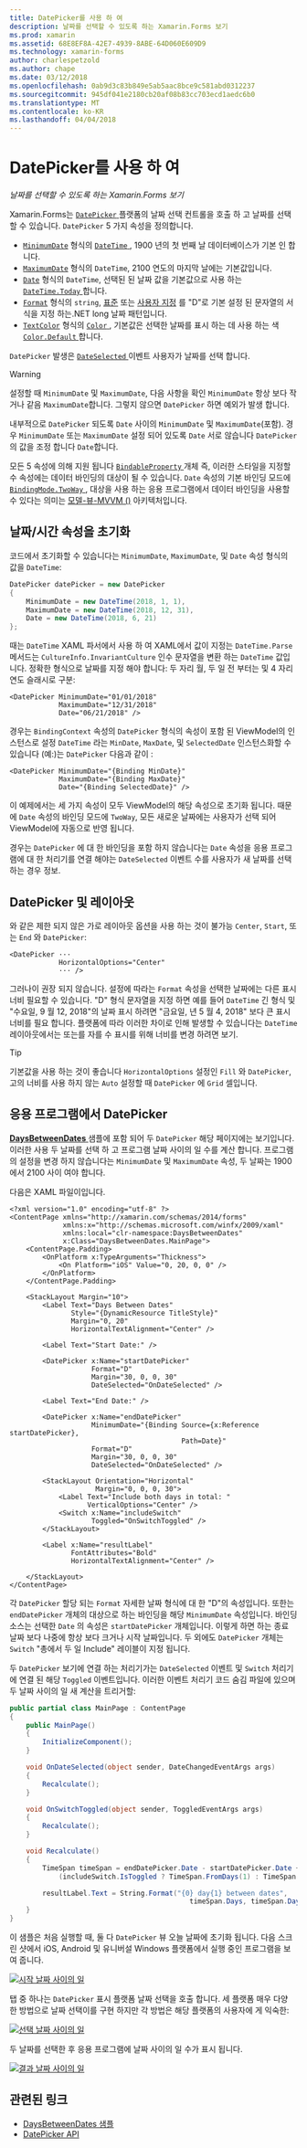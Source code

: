 ```yaml
---
title: DatePicker를 사용 하 여
description: 날짜를 선택할 수 있도록 하는 Xamarin.Forms 보기
ms.prod: xamarin
ms.assetid: 68E8EF8A-42E7-4939-8ABE-64D060E609D9
ms.technology: xamarin-forms
author: charlespetzold
ms.author: chape
ms.date: 03/12/2018
ms.openlocfilehash: 0ab9d3c83b849e5ab5aac8bce9c581abd0312237
ms.sourcegitcommit: 945df041e2180cb20af08b83cc703ecd1aedc6b0
ms.translationtype: MT
ms.contentlocale: ko-KR
ms.lasthandoff: 04/04/2018
---
```

# <a name="using-datepicker"></a>DatePicker를 사용 하 여

_날짜를 선택할 수 있도록 하는 Xamarin.Forms 보기_

Xamarin.Forms는 [ `DatePicker` ](https://developer.xamarin.com/api/type/Xamarin.Forms.DatePicker/) 플랫폼의 날짜 선택 컨트롤을 호출 하 고 날짜를 선택할 수 있습니다. `DatePicker` 5 가지 속성을 정의합니다.

- [`MinimumDate`](https://developer.xamarin.com/api/property/Xamarin.Forms.DatePicker.MinimumDate/) 형식의 [ `DateTime` ](https://developer.xamarin.com/api/type/System.DateTime/), 1900 년의 첫 번째 날 데이터베이스가 기본 인 합니다.
- [`MaximumDate`](https://developer.xamarin.com/api/property/Xamarin.Forms.DatePicker.MaximumDate/) 형식의 `DateTime`, 2100 연도의 마지막 날에는 기본값입니다.
- [`Date`](https://developer.xamarin.com/api/property/Xamarin.Forms.DatePicker.Date/) 형식의 `DateTime`, 선택된 된 날짜 값을 기본값으로 사용 하는 [ `DateTime.Today` ](https://developer.xamarin.com/api/property/System.DateTime.Today/)합니다.
- [`Format`](https://developer.xamarin.com/api/property/Xamarin.Forms.DatePicker.Format/) 형식의 `string`, [표준](/dotnet/standard/base-types/standard-date-and-time-format-strings/) 또는 [사용자 지정](/dotnet/standard/base-types/custom-date-and-time-format-strings/) 를 "D"로 기본 설정 된 문자열의 서식을 지정 하는.NET long 날짜 패턴입니다.
- [`TextColor`](https://developer.xamarin.com/api/property/Xamarin.Forms.DatePicker.TextColor/) 형식의 [ `Color` ](https://developer.xamarin.com/api/type/Xamarin.Forms.Color/), 기본값은 선택한 날짜를 표시 하는 데 사용 하는 색 [ `Color.Default` ](https://developer.xamarin.com/api/property/Xamarin.Forms.Color.Default/)합니다.

`DatePicker` 발생은 [ `DateSelected` ](https://developer.xamarin.com/api/event/Xamarin.Forms.DatePicker.DateSelected/) 이벤트 사용자가 날짜를 선택 합니다.

> [!WARNING]
> 설정할 때 `MinimumDate` 및 `MaximumDate`, 다음 사항을 확인 `MinimumDate` 항상 보다 작거나 같음 `MaximumDate`합니다. 그렇지 않으면 `DatePicker` 하면 예외가 발생 합니다.

내부적으로 `DatePicker` 되도록 `Date` 사이의 `MinimumDate` 및 `MaximumDate`(포함). 경우 `MinimumDate` 또는 `MaximumDate` 설정 되어 있도록 `Date` 서로 않습니다 `DatePicker` 의 값을 조정 합니다 `Date`합니다.

모든 5 속성에 의해 지원 됩니다 [ `BindableProperty` ](https://developer.xamarin.com/api/type/Xamarin.Forms.BindableProperty/) 개체 즉, 이러한 스타일을 지정할 수 속성에는 데이터 바인딩의 대상이 될 수 있습니다. `Date` 속성의 기본 바인딩 모드에 [ `BindingMode.TwoWay` ](https://developer.xamarin.com/api/field/Xamarin.Forms.BindingMode.TwoWay/), 대상을 사용 하는 응용 프로그램에서 데이터 바인딩을 사용할 수 있다는 의미는 [모델-뷰-MVVM ()](~/xamarin-forms/enterprise-application-patterns/mvvm.md) 아키텍처입니다.

## <a name="initializing-the-datetime-properties"></a>날짜/시간 속성을 초기화

코드에서 초기화할 수 있습니다는 `MinimumDate`, `MaximumDate`, 및 `Date` 속성 형식의 값을 `DateTime`:

```csharp
DatePicker datePicker = new DatePicker
{
    MinimumDate = new DateTime(2018, 1, 1),
    MaximumDate = new DateTime(2018, 12, 31),
    Date = new DateTime(2018, 6, 21)
};
```

때는 `DateTime` XAML 파서에서 사용 하 여 XAML에서 값이 지정는 `DateTime.Parse` 메서드는 `CultureInfo.InvariantCulture` 인수 문자열을 변환 하는 `DateTime` 값입니다. 정확한 형식으로 날짜를 지정 해야 합니다: 두 자리 월, 두 일 전 부터는 및 4 자리 연도 슬래시로 구분:

```xaml
<DatePicker MinimumDate="01/01/2018"
            MaximumDate="12/31/2018"
            Date="06/21/2018" />
```

경우는 `BindingContext` 속성의 `DatePicker` 형식의 속성이 포함 된 ViewModel의 인스턴스로 설정 `DateTime` 라는 `MinDate`, `MaxDate`, 및 `SelectedDate` 인스턴스화할 수 있습니다 (예:)는 `DatePicker` 다음과 같이 :

```xaml
<DatePicker MinimumDate="{Binding MinDate}"
            MaximumDate="{Binding MaxDate}"
            Date="{Binding SelectedDate}" />
```

이 예제에서는 세 가지 속성이 모두 ViewModel의 해당 속성으로 초기화 됩니다. 때문에 `Date` 속성의 바인딩 모드에 `TwoWay`, 모든 새로운 날짜에는 사용자가 선택 되어 ViewModel에 자동으로 반영 됩니다.

경우는 `DatePicker` 에 대 한 바인딩을 포함 하지 않습니다는 `Date` 속성을 응용 프로그램에 대 한 처리기를 연결 해야는 `DateSelected` 이벤트 수를 사용자가 새 날짜를 선택 하는 경우 정보.

## <a name="datepicker-and-layout"></a>DatePicker 및 레이아웃

와 같은 제한 되지 않은 가로 레이아웃 옵션을 사용 하는 것이 불가능 `Center`, `Start`, 또는 `End` 와 `DatePicker`:

```xaml
<DatePicker ··· 
            HorizontalOptions="Center" 
            ··· />
```

그러나이 권장 되지 않습니다. 설정에 따라는 `Format` 속성을 선택한 날짜에는 다른 표시 너비 필요할 수 있습니다. "D" 형식 문자열을 지정 하면 예를 들어 `DateTime` 긴 형식 및 "수요일, 9 월 12, 2018"의 날짜 표시 하려면 "금요일, 년 5 월 4, 2018" 보다 큰 표시 너비를 필요 합니다. 플랫폼에 따라 이러한 차이로 인해 발생할 수 있습니다는 `DateTime` 레이아웃에서는 또는를 자를 수 표시를 위해 너비를 변경 하려면 보기.

> [!TIP]
> 기본값을 사용 하는 것이 좋습니다 `HorizontalOptions` 설정인 `Fill` 와 `DatePicker`, 고의 너비를 사용 하지 않는 `Auto` 설정할 때 `DatePicker` 에 `Grid` 셀입니다.

## <a name="datepicker-in-an-application"></a>응용 프로그램에서 DatePicker

[ **DaysBetweenDates** ](https://developer.xamarin.com/samples/xamarin-forms/UserInterface/DatePicker) 샘플에 포함 되어 두 `DatePicker` 해당 페이지에는 보기입니다. 이러한 사용 두 날짜를 선택 하 고 프로그램 날짜 사이의 일 수를 계산 합니다. 프로그램의 설정을 변경 하지 않습니다는 `MinimumDate` 및 `MaximumDate` 속성, 두 날짜는 1900에서 2100 사이 여야 합니다.

다음은 XAML 파일이입니다.

```xaml
<?xml version="1.0" encoding="utf-8" ?>
<ContentPage xmlns="http://xamarin.com/schemas/2014/forms"
             xmlns:x="http://schemas.microsoft.com/winfx/2009/xaml"
             xmlns:local="clr-namespace:DaysBetweenDates"
             x:Class="DaysBetweenDates.MainPage">
    <ContentPage.Padding>
        <OnPlatform x:TypeArguments="Thickness">
            <On Platform="iOS" Value="0, 20, 0, 0" />
        </OnPlatform>
    </ContentPage.Padding>

    <StackLayout Margin="10">
        <Label Text="Days Between Dates"
               Style="{DynamicResource TitleStyle}"
               Margin="0, 20"
               HorizontalTextAlignment="Center" />

        <Label Text="Start Date:" />

        <DatePicker x:Name="startDatePicker"
                    Format="D"
                    Margin="30, 0, 0, 30"
                    DateSelected="OnDateSelected" />

        <Label Text="End Date:" />

        <DatePicker x:Name="endDatePicker"
                    MinimumDate="{Binding Source={x:Reference startDatePicker},
                                          Path=Date}"
                    Format="D"
                    Margin="30, 0, 0, 30"
                    DateSelected="OnDateSelected" />

        <StackLayout Orientation="Horizontal"
                     Margin="0, 0, 0, 30">
            <Label Text="Include both days in total: "
                   VerticalOptions="Center" />
            <Switch x:Name="includeSwitch"
                    Toggled="OnSwitchToggled" />
        </StackLayout>

        <Label x:Name="resultLabel"
               FontAttributes="Bold"
               HorizontalTextAlignment="Center" />

    </StackLayout>
</ContentPage>
```

각 `DatePicker` 할당 되는 `Format` 자세한 날짜 형식에 대 한 "D"의 속성입니다. 또한는 `endDatePicker` 개체의 대상으로 하는 바인딩을 해당 `MinimumDate` 속성입니다. 바인딩 소스는 선택한 `Date` 의 속성은 `startDatePicker` 개체입니다. 이렇게 하면 하는 종료 날짜 보다 나중에 항상 보다 크거나 시작 날짜입니다. 두 외에도 `DatePicker` 개체는 `Switch` "총에서 두 일 Include" 레이블이 지정 됩니다. 

두 `DatePicker` 보기에 연결 하는 처리기가는 `DateSelected` 이벤트 및 `Switch` 처리기에 연결 된 해당 `Toggled` 이벤트입니다. 이러한 이벤트 처리기 코드 숨김 파일에 있으며 두 날짜 사이의 일 새 계산을 트리거할:

```csharp
public partial class MainPage : ContentPage
{
    public MainPage()
    {
        InitializeComponent();
    }

    void OnDateSelected(object sender, DateChangedEventArgs args)
    {
        Recalculate();
    }

    void OnSwitchToggled(object sender, ToggledEventArgs args)
    {
        Recalculate();
    }

    void Recalculate()
    {
        TimeSpan timeSpan = endDatePicker.Date - startDatePicker.Date +
            (includeSwitch.IsToggled ? TimeSpan.FromDays(1) : TimeSpan.Zero);

        resultLabel.Text = String.Format("{0} day{1} between dates",
                                            timeSpan.Days, timeSpan.Days == 1 ? "" : "s");
    }
}
```

이 샘플은 처음 실행할 때, 둘 다 `DatePicker` 뷰 오늘 날짜에 초기화 됩니다. 다음 스크린 샷에서 iOS, Android 및 유니버설 Windows 플랫폼에서 실행 중인 프로그램을 보여 줍니다.

[![시작 날짜 사이의 일](datepicker-images/DaysBetweenDatesStart.png "시작 날짜 사이의 일")](datepicker-images/DaysBetweenDatesStart-Large.png#lightbox "시작 기간 (일)")

탭 중 하나는 `DatePicker` 표시 플랫폼 날짜 선택을 호출 합니다. 세 플랫폼 매우 다양 한 방법으로 날짜 선택이를 구현 하지만 각 방법은 해당 플랫폼의 사용자에 게 익숙한:

[![선택 날짜 사이의 일](datepicker-images/DaysBetweenDatesSelect.png "날짜 사이의 일 선택")](datepicker-images/DaysBetweenDatesSelect-Large.png#lightbox "날짜 사이의 날짜 선택")

두 날짜를 선택한 후 응용 프로그램에 날짜 사이의 일 수가 표시 됩니다.

[![결과 날짜 사이의 일](datepicker-images/DaysBetweenDatesResult.png "결과 날짜 사이의 일")](datepicker-images/DaysBetweenDatesResult-Large.png#lightbox "결과 날짜 사이의 일")

## <a name="related-links"></a>관련된 링크

- [DaysBetweenDates 샘플](https://developer.xamarin.com/samples/xamarin-forms/UserInterface/DatePicker)
- [DatePicker API](https://developer.xamarin.com/api/type/Xamarin.Forms.DatePicker/)
